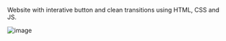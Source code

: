 Website with interative button and clean transitions using HTML, CSS and JS.

![image](https://github.com/user-attachments/assets/4128fde9-3c23-4d55-9666-c8ddc870f7f7)
